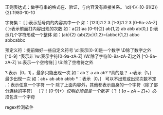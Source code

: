 正则表达式：做字符串的格式在、验证，与内容没有直接关系。
 \d{4}(-[0-9]{2}){2}:1980-10-10
 
字符集：
[ ]:表示括号内的内容其中一个 如：[123]:1 2 3 [1-3]:1 2 3 [0-9a-zA-Z]
{ }:表示前面打内容出现的次数 如：a{2}:aa [0-9]{2} ab{1,2} ab abb  ab{0,}
():表示几个字符形成一个整体 如：(ab){2} (ab{2}c){1,2}=(abbc){1,2}  abbc  abbcabbc

预定义符：提前做好一些自定义符号
\d:表示[0-9]是一个数字  \D除了数字之外 [^0-9]
^表示非
\w:表示字符[0-9a-zA-Z]       \W:除了字符[0-9a-zA-Z]之外   [^0-9a-zA-Z]
\s:表示一个空格符[ ]    \S:除了空格符之外

?:表示｛0，1｝，最多只能出现一次 如：ab？ a ab   ab\?   ?真的是？
+:表示｛1，｝ 最少出现一次 如：ab+ ab abb abbb
*：表示｛0，｝ 可以不出现或出现次数不定
.：表示任意一个字符  一个
除了上面内容外，其他都表示自身的一个字符（除了部分连续的字符）
（？！[0-9]+$）说明必须包含一个数字   
（？！[a-zA-Z]+$）必须包含一个字母

regex检测软件